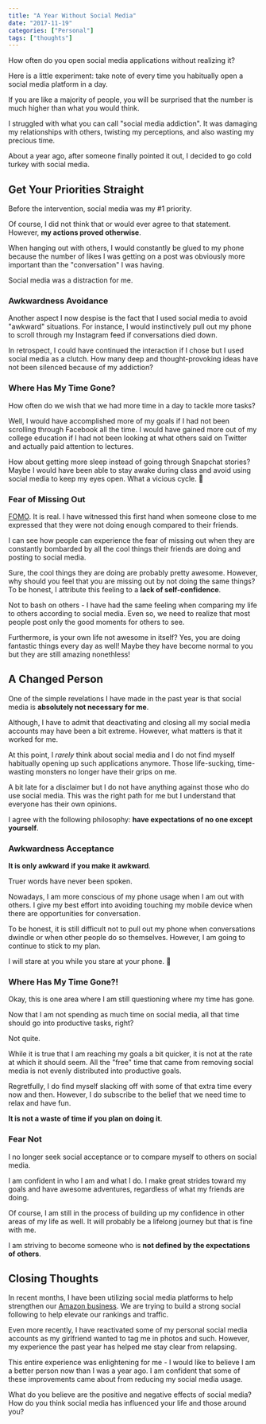 ```yaml
---
title: "A Year Without Social Media"
date: "2017-11-19"
categories: ["Personal"]
tags: ["thoughts"]
---
```


How often do you open social media applications without realizing it?

Here is a little experiment: take note of every time you habitually open a social media platform in a day.

If you are like a majority of people, you will be surprised that the number is much higher than what you would think.

I struggled with what you can call "social media addiction". It was damaging my relationships with others, twisting my perceptions, and also wasting my precious time.

About a year ago, after someone finally pointed it out, I decided to go cold turkey with social media.

## Get Your Priorities Straight

Before the intervention, social media was my #1 priority.

Of course, I did not think that or would ever agree to that statement. However, **my actions proved otherwise**.

When hanging out with others, I would constantly be glued to my phone because the number of likes I was getting on a post was obviously more important than the "conversation" I was having.

Social media was a distraction for me.

### Awkwardness Avoidance

Another aspect I now despise is the fact that I used social media to avoid "awkward" situations. For instance, I would instinctively pull out my phone to scroll through my Instagram feed if conversations died down.

In retrospect, I could have continued the interaction if I chose but I used social media as a clutch. How many deep and thought-provoking ideas have not been silenced because of my addiction?

### Where Has My Time Gone?

How often do we wish that we had more time in a day to tackle more tasks?

Well, I would have accomplished more of my goals if I had not been scrolling through Facebook all the time. I would have gained more out of my college education if I had not been looking at what others said on Twitter and actually paid attention to lectures.

How about getting more sleep instead of going through Snapchat stories? Maybe I would have been able to stay awake during class and avoid using social media to keep my eyes open. What a vicious cycle. 🙁

### Fear of Missing Out

[FOMO](https://en.wikipedia.org/wiki/Fear_of_missing_out). It is real. I have witnessed this first hand when someone close to me expressed that they were not doing enough compared to their friends.

I can see how people can experience the fear of missing out when they are constantly bombarded by all the cool things their friends are doing and posting to social media.

Sure, the cool things they are doing are probably pretty awesome. However, why should you feel that you are missing out by not doing the same things? To be honest, I attribute this feeling to a **lack of self-confidence**.

Not to bash on others - I have had the same feeling when comparing my life to others according to social media. Even so, we need to realize that most people post only the good moments for others to see.

Furthermore, is your own life not awesome in itself? Yes, you are doing fantastic things every day as well! Maybe they have become normal to you but they are still amazing nonethless!

## A Changed Person

One of the simple revelations I have made in the past year is that social media is **absolutely not necessary for me**.

Although, I have to admit that deactivating and closing all my social media accounts may have been a bit extreme. However, what matters is that it worked for me.

At this point, I *rarely* think about social media and I do not find myself habitually opening up such applications anymore. Those life-sucking, time-wasting monsters no longer have their grips on me.

A bit late for a disclaimer but I do not have anything against those who do use social media. This was the right path for me but I understand that everyone has their own opinions.

I agree with the following philosophy: **have expectations of no one except yourself**.

### Awkwardness Acceptance

**It is only awkward if you make it awkward**.

Truer words have never been spoken.

Nowadays, I am more conscious of my phone usage when I am out with others. I give my best effort into avoiding touching my mobile device when there are opportunities for conversation.

To be honest, it is still difficult not to pull out my phone when conversations dwindle or when other people do so themselves. However, I am going to continue to stick to my plan. 

I will stare at you while you stare at your phone. 🙂

### Where Has My Time Gone?!

Okay, this is one area where I am still questioning where my time has gone.

Now that I am not spending as much time on social media, all that time should go into productive tasks, right?

Not quite.

While it is true that I am reaching my goals a bit quicker, it is not at the rate at which it should seem. All the "free" time that came from removing social media is not evenly distributed into productive goals.

Regretfully, I do find myself slacking off with some of that extra time every now and then. However, I do subscribe to the belief that we need time to relax and have fun.

**It is not a waste of time if you plan on doing it**.

### Fear Not

I no longer seek social acceptance or to compare myself to others on social media.

I am confident in who I am and what I do. I make great strides toward my goals and have awesome adventures, regardless of what my friends are doing.

Of course, I am still in the process of building up my confidence in other areas of my life as well. It will probably be a lifelong journey but that is fine with me. 

I am striving to become someone who is **not defined by the expectations of others**.

## Closing Thoughts

In recent months, I have been utilizing social media platforms to help strengthen our [Amazon business](/blog/first-amazon-affiliate-business-overview). We are trying to build a strong social following to help elevate our rankings and traffic.

Even more recently, I have reactivated some of my personal social media accounts as my girlfriend wanted to tag me in photos and such. However, my experience the past year has helped me stay clear from relapsing.

This entire experience was enlightening for me - I would like to believe I am a better person now than I was a year ago. I am confident that some of these improvements came about from reducing my social media usage.

What do you believe are the positive and negative effects of social media? How do you think social media has influenced your life and those around you?
